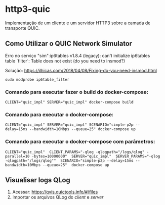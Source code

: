 # http3-quic

Implementação de um cliente e um servidor HTTP3 sobre a camada de transporte QUIC.

## Como Utilizar o QUIC Network Simulator

Erro no serviço "sim":ip6tables v1.8.4 (legacy): can't initialize ip6tables table `filter': Table does not exist (do you need to insmod?)

Solução: https://ilhicas.com/2018/04/08/Fixing-do-you-need-insmod.html

`sudo modprobe ip6table_filter`

### Comando para executar fazer o build do docker-compose:

`CLIENT="quic_impl" SERVER="quic_impl" docker-compose build`

### Comando para executar o docker-compose:

`CLIENT="quic_impl" SERVER="quic_impl" SCENARIO="simple-p2p --delay=15ms --bandwidth=10Mbps --queue=25" docker-compose up`

### Comando para executar o docker-compose com parâmetros:

`CLIENT="quic_impl" 
CLIENT_PARAMS="-qlog -qlogpath="/logs/qlog" -parallel=10 -bytes=10000000" 
SERVER="quic_impl" 
SERVER_PARAMS="-qlog -qlogpath="/logs/qlog"" 
SCENARIO="simple-p2p --delay=15ms --bandwidth=10Mbps --queue=25" 
docker-compose up`

## Visualisar logs QLog

1. Acessar: https://qvis.quictools.info/#/files
2. Importar os arquivos QLog do _client_ e _server_
